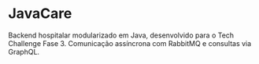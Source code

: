 # JavaCare
Backend hospitalar modularizado em Java, desenvolvido para o Tech Challenge Fase 3. Comunicação assíncrona com RabbitMQ e consultas via GraphQL.

